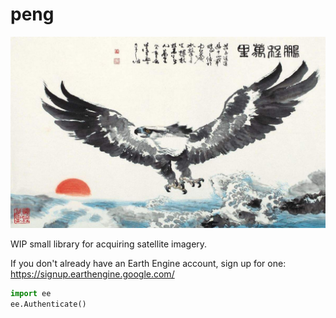 # peng

![](peng.jpg)

WIP small library for acquiring satellite imagery.

If you don't already have an Earth Engine account, sign up for one: <https://signup.earthengine.google.com/>

```python
import ee
ee.Authenticate()
```